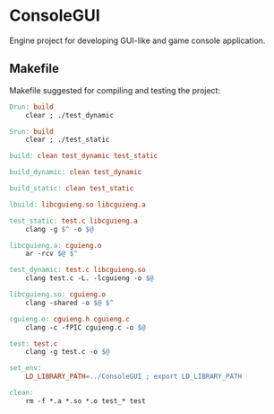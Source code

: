 # ConsoleGUI
Engine project for developing GUI-like and game console application.

## Makefile

Makefile suggested for compiling and testing the project:
```Makefile
Drun: build
	clear ; ./test_dynamic

Srun: build
	clear ; ./test_static

build: clean test_dynamic test_static

build_dynamic: clean test_dynamic

build_static: clean test_static

lbuild: libcguieng.so libcguieng.a

test_static: test.c libcguieng.a
	clang -g $^ -o $@

libcguieng.a: cguieng.o
	ar -rcv $@ $^

test_dynamic: test.c libcguieng.so
	clang test.c -L. -lcguieng -o $@

libcguieng.so: cguieng.o
	clang -shared -o $@ $^

cguieng.o: cguieng.h cguieng.c
	clang -c -fPIC cguieng.c -o $@

test: test.c
	clang -g test.c -o $@

set_env:
	LD_LIBRARY_PATH=../ConsoleGUI ; export LD_LIBRARY_PATH

clean:
	rm -f *.a *.so *.o test_* test
```

